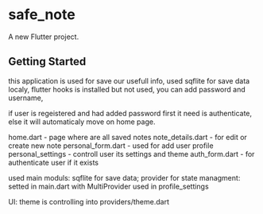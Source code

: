 # safe_note

A new Flutter project.

## Getting Started
this application is used for save our usefull info,
used sqflite for save data localy,
flutter hooks is installed but not used,
you can add password and username,

if user is regeistered and had added password first it need is 
authenticate, else it will automaticaly move on home page.


home.dart - page where are all saved notes
note_details.dart - for edit or create new note
personal_form.dart - used for add user profile
personal_settings - controll user its settings and theme
auth_form.dart - for authenticate user if it exists


used main moduls:
  sqflite for save data;
  provider for state managment:
    setted in main.dart with MultiProvider
    used in profile_settings 

UI: 
theme is controlling into providers/theme.dart
